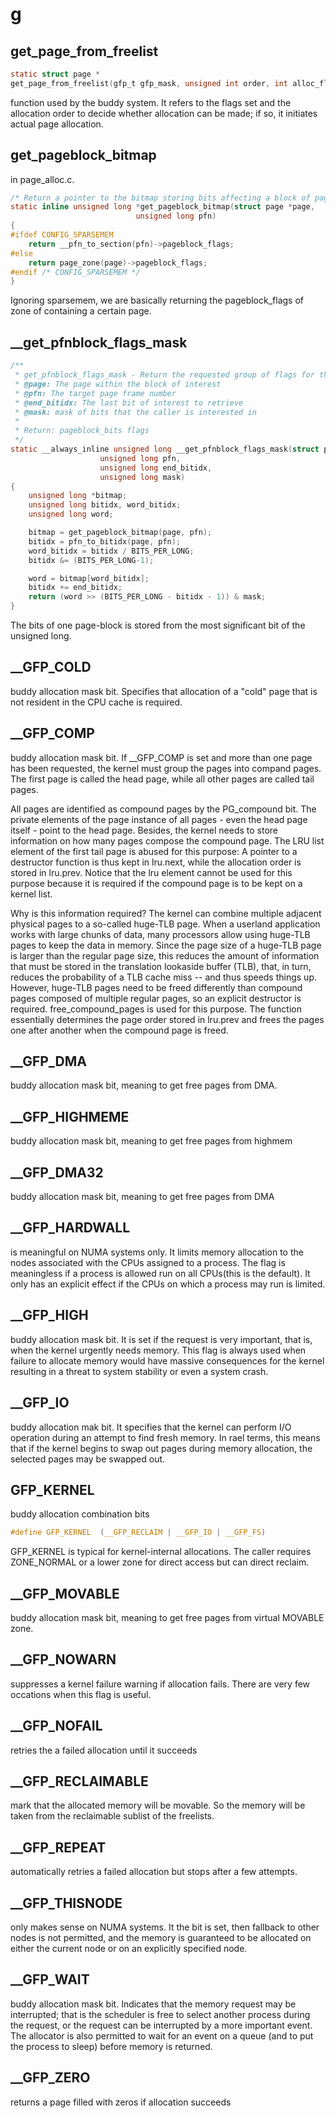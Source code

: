 # g

## get_page_from_freelist

```c
static struct page *
get_page_from_freelist(gfp_t gfp_mask, unsigned int order, int alloc_flags, const struct alloc_context *ac)
```

function used by the buddy system. It refers to the flags set and the allocation order to decide whether allocation can be made; if so, it initiates actual page allocation.

## get_pageblock_bitmap
in page_alloc.c.
```c
/* Return a pointer to the bitmap storing bits affecting a block of pages */
static inline unsigned long *get_pageblock_bitmap(struct page *page,
							unsigned long pfn)
{
#ifdef CONFIG_SPARSEMEM
	return __pfn_to_section(pfn)->pageblock_flags;
#else
	return page_zone(page)->pageblock_flags;
#endif /* CONFIG_SPARSEMEM */
}
```

Ignoring sparsemem, we are basically returning the pageblock_flags of zone of containing a certain page.

## __get_pfnblock_flags_mask
```c
/**
 * get_pfnblock_flags_mask - Return the requested group of flags for the pageblock_nr_pages block of pages
 * @page: The page within the block of interest
 * @pfn: The target page frame number
 * @end_bitidx: The last bit of interest to retrieve
 * @mask: mask of bits that the caller is interested in
 *
 * Return: pageblock_bits flags
 */
static __always_inline unsigned long __get_pfnblock_flags_mask(struct page *page,
					unsigned long pfn,
					unsigned long end_bitidx,
					unsigned long mask)
{
	unsigned long *bitmap;
	unsigned long bitidx, word_bitidx;
	unsigned long word;

	bitmap = get_pageblock_bitmap(page, pfn);
	bitidx = pfn_to_bitidx(page, pfn);
	word_bitidx = bitidx / BITS_PER_LONG;
	bitidx &= (BITS_PER_LONG-1);

	word = bitmap[word_bitidx];
	bitidx += end_bitidx;
	return (word >> (BITS_PER_LONG - bitidx - 1)) & mask;
}

```
The bits of one page-block is stored from the most significant bit of the unsigned long. 
 
## __GFP_COLD
buddy allocation mask bit. Specifies that allocation of a "cold" page that is not resident in the CPU cache is required.

## __GFP_COMP 
buddy allocation mask bit. If __GFP_COMP is set and more than one page has been requested, the kernel must group the pages into compand pages. The first page is called the head page, while all other pages are called tail pages. 

All pages are identified as compound pages by the PG_compound bit. The private elements of the page instance of all pages - even the head page itself - point to the head page. Besides, the kernel needs to store information on how many pages compose the compound page. The LRU list element of the first tail page is abused for this purpose: A pointer to a destructor function is thus kept in lru.next, while the allocation order is stored in lru.prev. Notice that the lru element cannot be used for this purpose because it is required if the compound page is to be kept on a kernel list. 



Why is this information required? The kernel can combine multiple adjacent physical pages to a so-called huge-TLB page. When a userland application works with large chunks of data, many processors allow using huge-TLB pages to keep the data in memory. Since the page size of a huge-TLB page is larger than the regular page size, this reduces the amount of information that must be stored in the translation lookaside buffer (TLB), that, in turn, reduces the probability of a TLB cache miss -- and thus speeds things up. However, huge-TLB pages need to be freed differently than compound pages composed of multiple regular pages, so an explicit destructor is required. free_compound_pages is used for this purpose. The function essentially determines the page order stored in lru.prev and frees the pages one after another when the compound page is freed.


## __GFP_DMA
buddy allocation mask bit, meaning to get free pages from DMA.

## __GFP_HIGHMEME
buddy allocation mask bit, meaning to get free pages from highmem

## __GFP_DMA32
buddy allocation mask bit, meaning to get free pages from DMA

## __GFP_HARDWALL
is meaningful on NUMA systems only. It limits memory allocation to the nodes associated with the CPUs assigned to a process. The flag is meaningless if a process is allowed run on all CPUs(this is the default). It only has an explicit effect if the CPUs on which a process may run is limited.

## __GFP_HIGH
buddy allocation mask bit. It is set if the request is very important, that is, when the kernel urgently needs memory. This flag is always used when failure to allocate memory would have massive consequences for the kernel resulting in a threat to system stability or even a system crash.

## __GFP_IO
buddy allocation mak bit. It specifies that the kernel can perform I/O operation during an attempt to find fresh memory. In rael terms, this means that if the kernel begins to swap out pages during memory allocation, the selected pages may be swapped out.

## GFP_KERNEL
buddy allocation combination bits
```c
#define GFP_KERNEL	(__GFP_RECLAIM | __GFP_IO | __GFP_FS)
```
GFP_KERNEL is typical for kernel-internal allocations. The caller requires
ZONE_NORMAL or a lower zone for direct access but can direct reclaim.

## __GFP_MOVABLE
buddy allocation mask bit, meaning to get free pages from virtual MOVABLE zone.

## __GFP_NOWARN
suppresses a kernel failure warning if allocation fails. There are very few occations when this flag is useful.

## __GFP_NOFAIL
retries the a failed allocation until it succeeds

## __GFP_RECLAIMABLE
mark that the allocated memory will be movable. So the memory will be taken from the reclaimable sublist of the freelists.

## __GFP_REPEAT
automatically retries a failed allocation but stops after a few attempts.

## __GFP_THISNODE
only makes sense on NUMA systems. It the bit is set, then fallback to other nodes is not permitted, and the memory is guaranteed to be allocated on either the current node or on an explicitly specified node.

## __GFP_WAIT
buddy allocation mask bit. Indicates that the memory request may be interrupted; that is the scheduler is free to select another process during the request, or the request can be interrupted by a more important event. The allocator is also permitted to wait for an event on a queue (and to put the process to sleep) before memory is returned.

## __GFP_ZERO
returns a page filled with zeros if allocation succeeds


